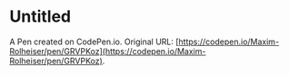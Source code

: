 # Untitled

A Pen created on CodePen.io. Original URL: [https://codepen.io/Maxim-Rolheiser/pen/GRVPKoz](https://codepen.io/Maxim-Rolheiser/pen/GRVPKoz).

